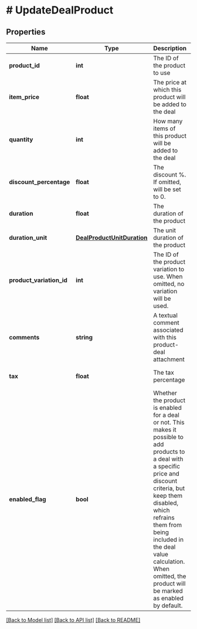 # # UpdateDealProduct

## Properties

Name | Type | Description | Notes
------------ | ------------- | ------------- | -------------
**product_id** | **int** | The ID of the product to use |
**item_price** | **float** | The price at which this product will be added to the deal | [optional]
**quantity** | **int** | How many items of this product will be added to the deal | [optional]
**discount_percentage** | **float** | The discount %. If omitted, will be set to 0. | [optional] [default to 0]
**duration** | **float** | The duration of the product | [optional] [default to 1]
**duration_unit** | [**DealProductUnitDuration**](DealProductUnitDuration.md) | The unit duration of the product | [optional]
**product_variation_id** | **int** | The ID of the product variation to use. When omitted, no variation will be used. | [optional]
**comments** | **string** | A textual comment associated with this product-deal attachment | [optional]
**tax** | **float** | The tax percentage | [optional] [default to 0]
**enabled_flag** | **bool** | Whether the product is enabled for a deal or not. This makes it possible to add products to a deal with a specific price and discount criteria, but keep them disabled, which refrains them from being included in the deal value calculation. When omitted, the product will be marked as enabled by default. | [optional] [default to true]

[[Back to Model list]](../../README.md#models) [[Back to API list]](../../README.md#endpoints) [[Back to README]](../../README.md)
